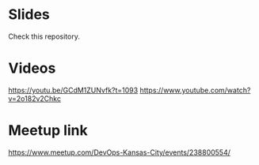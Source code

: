 
# Slides
Check this repository.

# Videos
https://youtu.be/GCdM1ZUNvfk?t=1093
https://www.youtube.com/watch?v=2o182v2Chkc

# Meetup link
https://www.meetup.com/DevOps-Kansas-City/events/238800554/
